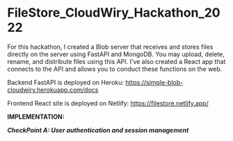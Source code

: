# FileStore_CloudWiry_Hackathon_2022
For this hackathon, I created a Blob server that receives and stores files directly on the server using FastAPI and MongoDB. You may upload, delete, rename, and distribute files using this API. I've also created a React app that connects to the API and allows you to conduct these functions on the web.

Backend FastAPI is deployed on Heroku: 
https://simple-blob-cloudwiry.herokuapp.com/docs

Frontend React site is deployed on Netlify:
https://filestore.netlify.app/

**IMPLEMENTATION:**

_**CheckPoint A: User authentication and session management**_

